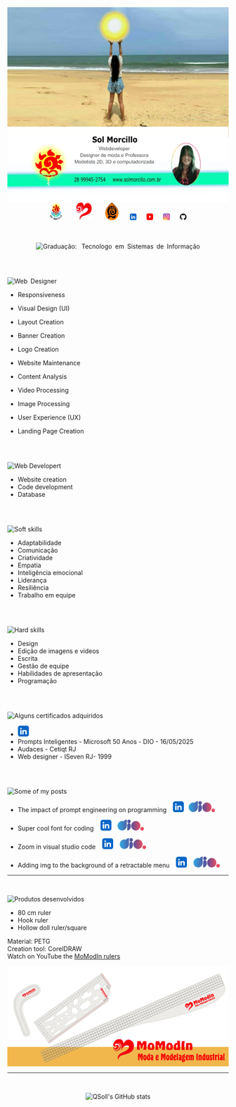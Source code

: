 <img align="center" src="cartao1.jpg">

<div align="center">
  <a href="https://solmorcillo.com.br" title="Website Sol Morcillo" target="_blank"><img src="logotipoSM_SM.png" width="30" height="40"></a> &nbsp; &ensp; &nbsp; <a href="https://solmorcillo.com.br/momodin.html" title="Website MoModIn" target="_blank"><img src="logoMomodin.fw.png" width="35" height=40"></a> &nbsp; &ensp; &nbsp; <a href="https://solmorcillo.com.br/ioubi.html" title="Website iOUBi" target="_blank"><img src="logotipo_ioubi.fw.png" width="30" height="40"></a>
&nbsp; &ensp;&nbsp;
  <a href="https://www.linkedin.com/in/solmorcillo/" target="_blank" ><img src="logo_linkedin.jpg" width=15" height="15"></a> &nbsp; &ensp; <a href="https://www.youtube.com/@SolMorcillo" target="_blank"><img src="logo_youtube.png" alt="texto" width="15" height="15"></a> &nbsp; &ensp; <a href="https://www.instagram.com/sol_morcillo/" target="_blank"><img src="logo_instagram.png" alt="texto" width="15" height="15"></a>
&nbsp; &ensp; <a href="https://www.github.com/QSoll/" target="_blank" ><img src="logo_github.jpg" alt="Ir para Linkedim" width="15" height="15"></a>
</div>

<br>

<div align="center">

<br>

![Graduação: &ensp;Tecnologo&ensp;em&ensp;Sistemas&ensp;de&ensp;Informação](https://img.shields.io/badge/Graduação:Tecnologo&ensp;em&ensp;Sistemas&ensp;de&ensp;Informação-003545?style=for-the-badge&logo=Graduação:Tecnologo&ensp;em&ensp;Sistemas&ensp;de&ensp;Informação&logoColor=white)

</div>

<br><br>

<div align="left">
  
![Web&ensp;Designer](https://img.shields.io/badge/Web&ensp;Designer-%23D90007.svg?style=for-the-badge&logo=Web&ensp;Designer&logoColor=white)
  
  * Responsiveness
  * Visual Design (UI)
  * Layout Creation &ensp; &ensp;
  * Banner Creation
  * Logo Creation
  * Website Maintenance
  * Content Analysis
  * Video Processing
  * Image Processing
  * User Experience (UX)
  * Landing Page Creation

    <br><br>

![Web&nbsp;Developert](https://img.shields.io/badge/Web&nbsp;Developer-2962FF?style=for-the-badge&logo=Web&nbsp;Developer&logoColor=white)

* Website creation
* Code development
* Database

  
<br><br>

![Soft skills](https://img.shields.io/badge/Soft&ensp;skills-0AC18E?style=for-the-badge&logo=Soft&ensp;skills&logoColor=white)

 * Adaptabilidade
 * Comunicação
 * Criatividade
 * Empatia
 * Inteligência emocional
 * Liderança
 * Resiliência
 * Trabalho em equipe

<br><br>


![Hard skills](https://img.shields.io/badge/Hard&ensp;skills-EAB300?style=for-the-badge&logo=Hard&ensp;skills&logoColor=white)

 * Design
 * Edição de imagens e videos
 * Escrita
 * Gestão de equipe
 * Habilidades de apresentação
 * Programação

<br><br>

![Alguns certificados adquiridos](https://img.shields.io/badge/Alguns&ensp;certificados&ensp;adquiridos-FF6600?style=for-the-badge&logo=Alguns&ensp;certificados&ensp;adquiridos&logoColor=white)

* <a href="https://www.linkedin.com/in/solmorcillo/details/certifications/" target="_blank"><img src= "logo_linkedin.jpg" width="25" height="25"></a>
* Prompts Inteligentes - Microsoft 50 Anos - DIO - 16/05/2025
* Audaces - Cetiqt RJ
* Web designer - ISeven RJ- 1999


<br><br>

![Some of my posts](https://img.shields.io/badge/Some&ensp;of&ensp;my&ensp;posts-E6007A?style=for-the-badge&logo=Algumas&ensp;das&ensp;minhas&ensp;postagens&logoColor=white)

* The impact of prompt engineering on programming &ensp; <a href="https://www.linkedin.com/posts/solmorcillo_podcast-o-impacto-da-engenharia-de-prompt-activity-7329138780697792515-8UtK?utm_source=share&utm_medium=member_desktop&rcm=ACoAAAuitDYBO0Jky_a88mbhGCJBnYJU3tigTfU"><img src= "logo_linkedin.jpg" width="25" height="25"></a> &ensp;<a href="https://web.dio.me/articles/o-impacto-da-engenharia-de-prompt-na-programacao-8b628b1ca1fc?back=/articles" target="_blank" ><img src= "logo_dio.jpg" width="60" height="25"></a>

* Super cool font for coding &ensp; <a href="https://www.linkedin.com/posts/solmorcillo_font-super-legal-para-codar-activity-7000149356163026944-2ZNT?utm_source=share&utm_medium=member_desktop&rcm=ACoAAAuitDYBO0Jky_a88mbhGCJBnYJU3tigTfU" target="_blank" > <img src= "logo_linkedin.jpg" width="25" height="25"></a>
&ensp; <a href="https://web.dio.me/articles/font-boa-para-codar?back=/articles" target="_blank" > <img src= "logo_dio.jpg" width="60" height="25"> </a>

* Zoom in visual studio code &ensp; <a href="https://www.linkedin.com/posts/solmorcillo_dev-easy-codding-visual-studio-code-activity-6999717017268183040-2iIJ?utm_source=share&utm_medium=member_desktop&rcm=ACoAAAuitDYBO0Jky_a88mbhGCJBnYJU3tigTfU" target="_blank" > <img src= "logo_linkedin.jpg" width="25" height="25"></a>
&ensp; <a href="https://web.dio.me/articles/zoom-no-visual-studio-code?back=/articles" target="_blank" > <img src= "logo_dio.jpg" width="60" height="25"> </a>

* Adding img to the background of a retractable menu &ensp; <a href="https://www.linkedin.com/posts/solmorcillo_dev-easy-codding-html-css-adicionando-activity-6999392171652968448-3BY7?utm_source=share&utm_medium=member_desktop&rcm=ACoAAAuitDYBO0Jky_a88mbhGCJBnYJU3tigTfU" target="_blank" > <img src= "logo_linkedin.jpg" width="25" height="25"></a>
&ensp; <a href="https://web.dio.me/articles/adicionando-img-no-background-de-menu-retratil?back=/articles" target="_blank" > <img src= "logo_dio.jpg" width="60" height="25"> </a>

</div>

---
<br>

<div align="left">
  
![Produtos desenvolvidos](https://img.shields.io/badge/Products&ensp;developed-FFCC01?style=for-the-badge&logo=Products&ensp;developed&logoColor=white)

* 80 cm ruler
* Hook ruler
* Hollow doll ruler/square

Material: PETG <br>
Creation tool: CorelDRAW <br>
Watch on YouTube the <a href="https://youtu.be/VmiQWrJMKYA?si=CLvEnXqrqiBRzNRV" target="_blank" > MoModIn rulers</a>
                            
</div>

<img align="center" src="banner1.png">

---
<br>

<div align="center">
  
![QSoll's GitHub stats](https://github-readme-stats.vercel.app/api?username=QSoll&show_icons=true&theme=radical)

</div>






